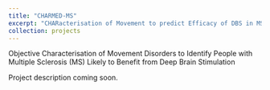 ```yaml
---
title: "CHARMED-MS"
excerpt: "CHARacterisation of Movement to predict Efficacy of DBS in MS<br/><img src='/images/500x300.png'>"
collection: projects
---
```


Objective Characterisation of Movement Disorders to Identify People with Multiple Sclerosis (MS) Likely to Benefit from Deep Brain Stimulation

Project description coming soon.
